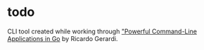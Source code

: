 # todo

CLI tool created while working through ["Powerful Command-Line Applications in Go](https://pragprog.com/titles/rggo/powerful-command-line-applications-in-go/) by Ricardo Gerardi.
